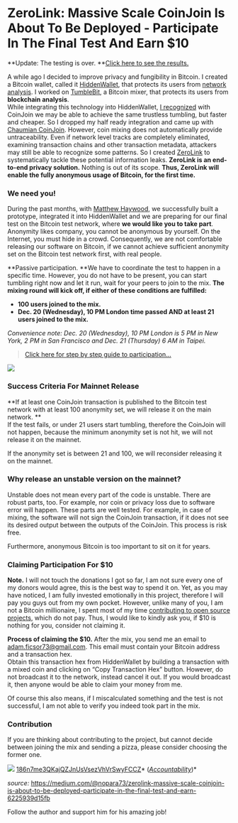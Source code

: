 # ZeroLink: Massive Scale CoinJoin Is About To Be Deployed - Participate In The Final Test And Earn $10

**Update: The testing is over. **[Click here to see the
results.](https://medium.com/@nopara73/zerolink-test-aftermath-best-anonymity-set-successfully-achieved-26-general-evaluation-2763fe735c30)

A while ago I decided to improve privacy and fungibility in Bitcoin. I created a
Bitcoin wallet, called it
[HiddenWallet](https://github.com/nopara73/HiddenWallet/), that protects its
users from [network
analysis](https://jonasnick.github.io/blog/2015/02/12/privacy-in-bitcoinj/). I
worked on
[TumbleBit](https://hackernoon.com/understanding-tumblebit-part-1-making-the-case-823d786113f3),
a Bitcoin mixer, that protects its users from **blockchain analysis**.<br> While
integrating this technology into HiddenWallet, [I
recognized](https://medium.com/@nopara73/tumblebit-vs-coinjoin-15e5a7d58e3) with
CoinJoin we may be able to achieve the same trustless tumbling, but faster and
cheaper. So I dropped my half ready integration and came up with [Chaumian
CoinJoin](https://github.com/nopara73/ZeroLink/#ii-chaumian-coinjoin). However,
coin mixing does not automatically provide untraceability. Even if network level
tracks are completely eliminated, examining transaction chains and other
transaction metadata, attackers may still be able to recognize some patterns. So
I created [ZeroLink](https://github.com/nopara73/ZeroLink/) to systematically
tackle these potential information leaks. **ZeroLink is an end-to-end privacy
solution.** Nothing is out of its scope. **Thus, ZeroLink will enable the fully
anonymous usage of Bitcoin, for the first time.**

### We need you!

During the past months, with [Matthew
Haywood](https://medium.com/@wintercooled), we successfully built a prototype,
integrated it into HiddenWallet and we are preparing for our final test on the
Bitcoin test network, where **we would like you to take part**.<br> Anonymity
likes company, you cannot be anonymous by yourself. On the Internet, you must
hide in a crowd. Consequently, we are not comfortable releasing our software on
Bitcoin, if we cannot achieve sufficient anonymity set on the Bitcoin test
network first, with real people.

**Passive participation. **We have to coordinate the test to happen in a
specific time. However, you do not have to be present, you can start tumbling
right now and let it run, wait for your peers to join to the mix. **The mixing
round will kick off, if either of these conditions are fulfilled:**

* **100 users joined to the mix.**
* **Dec. 20 (Wednesday), 10 PM London time passed AND at least 21 users joined to
the mix.**

*Convenience note: Dec. 20 (Wednesday), 10 PM London is 5 PM in New York, 2 PM
in San Francisco and Dec. 21 (Thursday) 6 AM in Taipei.*

> [Click here for step by step guide to
> participation…](https://github.com/nopara73/HiddenWallet/blob/master/HiddenWallet.Documentation/TestingTheZeroLinkMixer.md)

![](https://cdn-images-1.medium.com/max/800/0*szBwzPic2_KXdyJN.)

### Success Criteria For Mainnet Release

**If at least one CoinJoin transaction is published to the Bitcoin test network
with at least 100 anonymity set, we will release it on the main network. **<br>
If the test fails, or under 21 users start tumbling, therefore the CoinJoin will
not happen, because the minimum anonymity set is not hit, we will not release it
on the mainnet.

If the anonymity set is between 21 and 100, we will reconsider releasing it on
the mainnet.

### Why release an unstable version on the mainnet?

Unstable does not mean every part of the code is unstable. There are robust
parts, too. For example, nor coin or privacy loss due to software error will
happen. These parts are well tested. For example, in case of mixing, the
software will not sign the CoinJoin transaction, if it does not see its desired
output between the outputs of the CoinJoin. This process is risk free.

Furthermore, anonymous Bitcoin is too important to sit on it for years.

### Claiming Participation For $10

**Note.** I will not touch the donations I got so far, I am not sure every one
of my donors would agree, this is the best way to spend it on. Yet, as you may
have noticed, I am fully invested emotionally in this project, therefore I will
pay you guys out from my own pocket. However, unlike many of you, I am not a
Bitcoin millionaire, I spent most of my time [contributing to open source
projects](https://github.com/nopara73/), which do not pay. Thus, I would like to
kindly ask you, if $10 is nothing for you, consider not claiming it.

**Process of claiming the $10.** After the mix, you send me an email to
adam.ficsor73@gmail.com. This email must contain your Bitcoin address and a
transaction hex.<br> Obtain this transaction hex from HiddenWallet by building a
transaction with a mixed coin and clicking on “Copy Transaction Hex” button.
However, do not broadcast it to the network, instead cancel it out. If you would
broadcast it, then anyone would be able to claim your money from me.

Of course this also means, if I miscalculated something and the test is not
successful, I am not able to verify you indeed took part in the mix.

### Contribution

If you are thinking about contributing to the project, but cannot decide between
joining the mix and sending a pizza, please consider choosing the former one.

![](https://cdn-images-1.medium.com/max/800/0*Qk_xWE4PCbuat89L.)
<span class="figcaption_hack">[186n7me3QKajQZJnUsVsezVhVrSwyFCCZ](https://www.smartbit.com.au/address/186n7me3QKajQZJnUsVsezVhVrSwyFCCZ)*
(*[Accountability](https://github.com/nopara73/HiddenWallet/blob/master/HiddenWallet.Documentation/DonationsSpentOn.md)*)*</span>

*source:* https://medium.com/@nopara73/zerolink-massive-scale-coinjoin-is-about-to-be-deployed-participate-in-the-final-test-and-earn-6225939d15fb 

Follow the author and support him for his amazing job!
